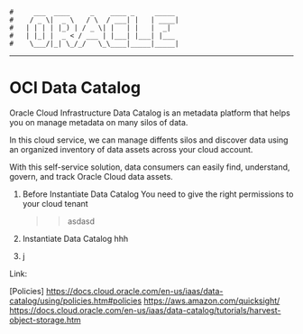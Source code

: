     #     ___  ____     _    ____ _     _____
    #    / _ \|  _ \   / \  / ___| |   | ____|
    #   | | | | |_) | / _ \| |   | |   |  _|
    #   | |_| |  _ < / ___ | |___| |___| |___
    #    \___/|_| \_/_/   \_\____|_____|_____|
***

# OCI Data Catalog

Oracle Cloud Infrastructure Data Catalog is an metadata platform that helps you on manage metadata on many silos of data.

In this cloud service, we can manage diffents silos and discover data using an organized inventory of data assets across your cloud account.

With this self-service solution, data consumers can easily find, understand, govern, and track Oracle Cloud data assets.

1. Before Instantiate Data Catalog
   You need to give the right permissions to your cloud tenant
   >>asdasd

2. Instantiate Data Catalog
   hhh
3. j

Link:

[Policies] https://docs.cloud.oracle.com/en-us/iaas/data-catalog/using/policies.htm#policies
https://aws.amazon.com/quicksight/
https://docs.cloud.oracle.com/en-us/iaas/data-catalog/tutorials/harvest-object-storage.htm
